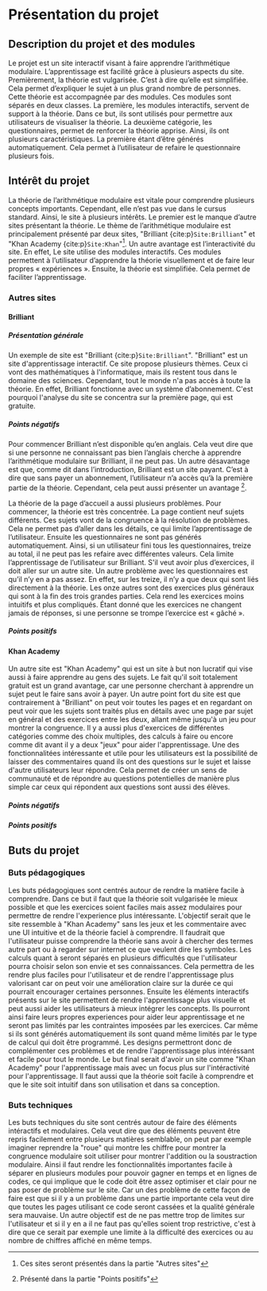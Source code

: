 # Présentation du projet 

## Description du projet et des modules
Le projet est un site interactif visant à faire apprendre l’arithmétique modulaire. L’apprentissage est facilité grâce à plusieurs aspects du site. Premièrement, la théorie est vulgarisée. C’est à dire qu’elle est simplifiée. Cela permet d’expliquer le sujet à un plus grand nombre de personnes. Cette théorie est accompagnée par des modules. Ces modules sont séparés en deux classes. La première, les modules interactifs, servent de support à la théorie. Dans ce but, ils sont utilisés pour permettre aux utilisateurs de visualiser la théorie. La deuxième catégorie, les questionnaires, permet de renforcer la théorie apprise. Ainsi, ils ont plusieurs caractéristiques. La première étant d’être générés automatiquement. Cela permet à l’utilisateur de refaire le questionnaire plusieurs fois. 

## Intérêt du projet
La théorie de l’arithmétique modulaire est vitale pour comprendre plusieurs concepts importants. Cependant, elle n’est pas vue dans le cursus standard. Ainsi, le site à plusieurs intérêts. Le premier est le manque d’autre sites présentant la théorie. Le thème de l’arithmétique modulaire est principalement présenté par deux sites, "Brilliant {cite:p}`Site:Brilliant`" et "Khan Academy {cite:p}`Site:Khan`"[^myref]. Un autre avantage est l’interactivité du site. En effet, Le site utilise des modules interactifs. Ces modules permettent à l’utilisateur d’apprendre la théorie visuellement et de faire leur propres « expériences ». Ensuite, la théorie est simplifiée. Cela permet de faciliter l’apprentissage. 

### Autres sites 

#### Brilliant
##### Présentation générale
Un exemple de site est "Brilliant {cite:p}`Site:Brilliant`". "Brilliant" est un site d'apprentissage interactif. Ce site propose plusieurs thèmes. Ceux ci vont des mathématiques à l'informatique, mais ils restent tous dans le domaine des sciences. Cependant, tout le monde n'a pas accès à toute la théorie. En effet, Brilliant fonctionne avec un système d’abonnement. C'est pourquoi l'analyse du site se concentra sur la première page, qui est gratuite. 

##### Points négatifs

Pour commencer Brilliant n’est disponible qu’en anglais. Cela veut dire que si une personne ne connaissant pas bien l’anglais cherche à apprendre l’arithmétique modulaire sur Brilliant, il ne peut pas. Un autre désavantage est que, comme dit dans l’introduction, Brilliant est un site payant. C’est à dire que sans payer un abonnement, l’utilisateur n’a accès qu’à la première partie de la théorie. Cependant, cela peut aussi présenter un avantage [^myref1]. 

La théorie de la page d’accueil a aussi plusieurs problèmes. Pour commencer, la théorie est très concentrée. La page contient neuf sujets différents. Ces sujets vont de la congruence à la résolution de problèmes. Cela ne permet pas d’aller dans les détails, ce qui limite l’apprentissage de l’utilisateur. Ensuite les questionnaires ne sont pas générés automatiquement. Ainsi, si un utilisateur fini tous les questionnaires, treize au total, il ne peut pas les refaire avec différentes valeurs. Cela limite l’apprentissage de l’utilisateur sur Brilliant. S'il veut avoir plus d’exercices, il doit aller sur un autre site. Un autre problème avec les questionnaires est qu’il n’y en a pas assez. En effet, sur les treize, il n’y a que deux qui sont liés directement à la théorie. Les onze autres sont des exercices plus généraux qui sont à la fin des trois grandes parties. Cela rend les exercices moins intuitifs et plus compliqués. Étant donné que les exercices ne changent jamais de réponses, si une personne se trompe l’exercice est « gâché ». 
##### Points positifs

#### Khan Academy
Un autre site est "Khan Academy" qui est un site à but non lucratif qui vise aussi à faire apprendre au gens des sujets. Le fait qu'il soit totalement gratuit est un grand avantage, car une personne cherchant à apprendre un sujet peut le faire sans avoir à payer. Un autre point fort du site est que contrairement à "Brilliant" on peut voir toutes les pages et en regardant on peut voir que les sujets sont traités plus en détails avec une page par sujet en général et des exercices entre les deux, allant même jusqu'à un jeu pour montrer la congruence. Il y a aussi plus d'exercices de différentes catégories comme des choix multiples, des calculs à faire ou encore comme dit avant il y a deux "jeux" pour aider l'apprentissage. Une des fonctionnalitées intéressante et utile pour les utilisateurs est la possibilité de laisser des commentaires quand ils ont des questions sur le sujet et laisse 
d'autre utilisateurs leur répondre. Cela permet de créer un sens de communauté et de répondre au questions potentielles de manière plus simple car ceux qui répondent aux questions sont aussi des élèves.

##### Points négatifs




##### Points positifs

## Buts du projet

### Buts pédagogiques
Les buts pédagogiques sont centrés autour de rendre la matière facile à comprendre. Dans ce but il faut que la théorie soit vulgarisée le mieux possible et que les exercices soient faciles mais assez modulaires pour permettre de rendre l'experience plus intéressante. L'objectif serait que le site ressemble à "Khan Academy" sans les jeux et les commentaire avec une UI intuitive et de la théorie faciel à comprendre. Il faudrait que l'utilisateur puisse comprendre la théorie sans avoir à chercher des termes autre part ou à regarder sur internet ce que veulent dire les symboles. Les calculs quant à seront séparés en plusieurs difficultés que l'utilisateur pourra choisir selon son envie et ses connaissances. Cela permettra de les rendre plus faciles pour l'utilisateur et de rendre l'apprentissage plus valorisant car on peut voir une amélioration claire sur la durée ce qui pourrait encourager certaines personnes. Ensuite les éléments interactifs présents sur le site permettent de rendre l'apprentissage plus visuelle et peut aussi aider les utilisateurs à mieux intégrer les concepts. Ils pourront ainsi faire leurs propres experiences pour aider leur apprentissage et ne seront pas limités par les contraintes imposées par les exercices. Car même si ils sont générés automatiquement ils sont quand même limités par le type de calcul qui doit être programmé. Les designs permettront donc de complémenter ces problèmes et de rendre l'apprentissage plus intéréssant et facile pour tout le monde.
Le but final serait d'avoir un site comme "Khan Academy" pour l'apprentissage mais avec un focus plus sur l'intéractivité pour l'apprentissage. Il faut aussi que la théorie soit facile à comprendre et que le site soit intuitif dans son utilisation et dans sa conception.
### Buts techniques
Les buts techniques du site sont centrés autour de faire des éléments intéractifs et modulaires. Cela veut dire que des éléments peuvent être repris facilement entre plusieurs matières semblable, on peut par exemple imaginer reprendre la "roue" qui montre les chiffre pour montrer la congruence modulaire soit utiliser pour montrer l'addition ou la soustraction modulaire. Ainsi il faut rendre les fonctionnalités importantes facile à séparer en plusieurs modules pour pouvoir gagner en temps et en lignes de codes, ce qui implique que le code doit être assez optimiser et clair pour ne pas poser de problème sur le site. Car un des problème de cette façon de faire est que si il y a un problème dans une partie importante cela veut dire que toutes les pages utilisant ce code seront cassées et la qualité générale sera mauvaise. Un autre objectif est de ne pas mettre trop de limites sur l'utilisateur et si il y en a il ne faut pas qu'elles soient trop restrictive, c'est à dire que ce serait par exemple une limite à la difficulté des exercices ou au nombre de chiffres affiché en même temps. 

[^myref]: Ces sites seront présentés dans la partie "Autres sites"
[^myref1]: Présenté dans la partie "Points positifs"